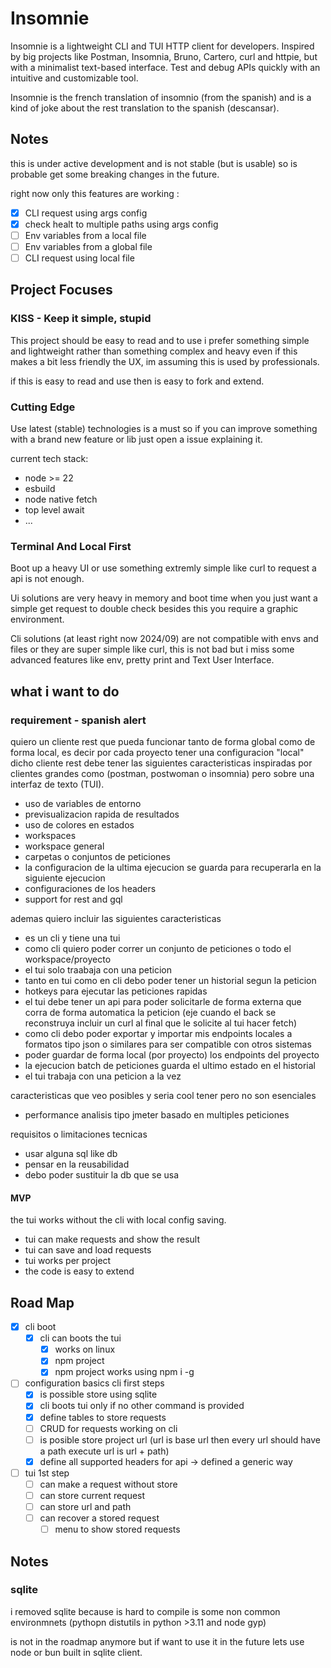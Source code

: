 # Insomnie

Insomnie is a lightweight CLI and TUI HTTP client for developers. Inspired by big projects like Postman, Insomnia, Bruno, Cartero, curl and httpie, but with a minimalist text-based interface. Test and debug APIs quickly with an intuitive and customizable tool.

Insomnie is the french translation of insomnio (from the spanish) and is a kind of joke about the rest translation to the spanish (descansar).

## Notes

this is under active development and is not stable (but is usable) so is probable get some breaking changes in the future.

right now only this features are working :

- [x] CLI request using args config
- [x] check healt to multiple paths using args config
- [ ] Env variables from a local file
- [ ] Env variables from a global file
- [ ] CLI request using local file

## Project Focuses

### KISS - Keep it simple, stupid

This project should be easy to read and to use i prefer something simple and lightweight rather than something complex and heavy even if this makes a bit less friendly the UX, im assuming this is used by professionals.

if this is easy to read and use then is easy to fork and extend.

### Cutting Edge

Use latest (stable) technologies is a must so if you can improve something with a brand new feature or lib just open a issue explaining it.

current tech stack:

- node >= 22
- esbuild
- node native fetch
- top level await
- ...

### Terminal And Local First

Boot up a heavy UI or use something extremly simple like curl to request a api is not enough.

Ui solutions are very heavy in memory and boot time when you just want a simple get request to double check besides this you require a graphic environment.

Cli solutions (at least right now 2024/09) are not compatible with envs and files or they are super simple like curl, this is not bad but i miss some advanced features like env, pretty print and Text User Interface.

## what i want to do

### requirement - spanish alert

quiero un cliente rest que pueda funcionar tanto de forma global como de forma local, es decir por cada proyecto tener una configuracion "local" dicho cliente rest debe tener las siguientes caracteristicas inspiradas por clientes grandes como (postman, postwoman o insomnia) pero sobre una interfaz de texto (TUI).

- uso de variables de entorno
- previsualizacion rapida de resultados
- uso de colores en estados
- workspaces
- workspace general
- carpetas o conjuntos de peticiones
- la configuracion de la ultima ejecucion se guarda para recuperarla en la siguiente ejecucion
- configuraciones de los headers
- support for rest and gql

ademas quiero incluir las siguientes caracteristicas

- es un cli y tiene una tui
- como cli quiero poder correr un conjunto de peticiones o todo el workspace/proyecto
- el tui solo traabaja con una peticion
- tanto en tui como en cli debo poder tener un historial segun la peticion
- hotkeys para ejecutar las peticiones rapidas
- el tui debe tener un api para poder solicitarle de forma externa que corra de forma automatica la peticion (eje cuando el back se reconstruya incluir un curl al final que le solicite al tui hacer fetch)
- como cli debo poder exportar y importar mis endpoints locales a formatos tipo json o similares para ser compatible con otros sistemas
- poder guardar de forma local (por proyecto) los endpoints del proyecto
- la ejecucion batch de peticiones guarda el ultimo estado en el historial
- el tui trabaja con una peticion a la vez

caracteristicas que veo posibles y seria cool tener pero no son esenciales

- performance analisis tipo jmeter basado en multiples peticiones

requisitos o limitaciones tecnicas

- usar alguna sql like db
- pensar en la reusabilidad
- debo poder sustituir la db que se usa

#### MVP

the tui works without the cli with local config saving.

- tui can make requests and show the result
- tui can save and load requests
- tui works per project
- the code is easy to extend

## Road Map

- [x] cli boot
  - [x] cli can boots the tui
    - [x] works on linux
    - [x] npm project
    - [x] npm project works using npm i -g
- [ ] configuration basics cli first steps
  - [x] is possible store using sqlite
  - [x] cli boots tui only if no other command is provided
  - [x] define tables to store requests
  - [ ] CRUD for requests working on cli
  - [ ] is posible store project url (url is base url then every url should have a path execute url is url + path)
  - [x] define all supported headers for api -> defined a generic way
- [ ] tui 1st step
  - [ ] can make a request without store
  - [ ] can store current request
  - [ ] can store url and path
  - [ ] can recover a stored request
    - [ ] menu to show stored requests

## Notes

### sqlite

i removed sqlite because is hard to compile is some non common environmnets (pythopn  distutils in python >3.11 and node gyp)

is not in the roadmap anymore but if want to use it in the future lets use node or bun built in sqlite client.
